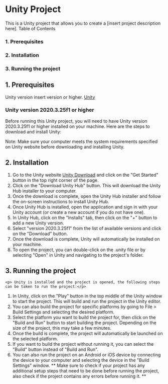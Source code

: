 # Unity Project

This is a Unity project that allows you to create a [insert project description here].
Table of Contents

### 1. Prerequisites
### 2. Installation
### 3. Running the project

## 1. Prerequisites

Unity version insert version or higher.
[Unity]([https://store.unity.com/download](https://unity.com/download))

    
### Unity version 2020.3.25f1 or higher

Before running this Unity project, you will need to have Unity version 2020.3.25f1 or higher installed on your machine. Here are the steps to download and install Unity:

 

Note: Make sure your computer meets the system requirements specified on Unity website before downloading and installing Unity.

## 2. Installation

1. Go to the Unity website [Unity Download](https://unity.com/download) and click on the "Get Started" button in the top right corner of the page.
2. Click on the "Download Unity Hub" button. This will download the Unity Hub installer to your computer.
3. Once the download is complete, open the Unity Hub installer and follow the on-screen instructions to install Unity Hub.
4. Once Unity Hub is installed, open the application and sign in with your Unity account (or create a new account if you do not have one).
5. In Unity Hub, click on the "Installs" tab, then click on the "+" button to add a new Unity version.
6. Select "version 2020.3.25f1" from the list of available versions and click on the "Download" button.
7. Once the download is complete, Unity will automatically be installed on your machine.
8. To open the project, you can double-click on the .unity file or by selecting "Open" in Unity and navigating to the project's folder.

## 3. Running the project

    <p> Unity is installed and the project is opened, the following steps can be taken to run the project:</p>

1. In Unity, click on the "Play" button in the top middle of the Unity window to start the project. This will build and run the project in the Unity editor.
2. You can also build the project for specific platforms by going to File > Build Settings and selecting the desired platform.
3. Select the platform you want to build the project for, then click on the "Build and Run" button to start building the project. Depending on the size of the project, this may take a few minutes.
4. Once the build is complete, the project will automatically be launched on the selected platform.
5. If you want to build the project without running it, you can select the "Build" button instead of "Build and Run".
6. You can also run the project on an Android or iOS device by connecting the device to your computer and selecting the device in the "Build Settings" window.
**
 Make sure to check if your project has any additional setup steps that need to be done before running the project, also check if the project contains any errors before running it.
**

